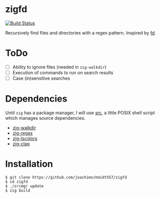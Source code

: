 # zigfd

[![Build Status](https://travis-ci.org/joachimschmidt557/zigfd.svg?branch=master)](https://travis-ci.org/joachimschmidt557/zigfd)

Recursively find files and directories with a regex pattern. Inspired
by [fd](https://github.com/sharkdp/fd).

# ToDo

- [ ] Ability to ignore files (needed in `zig-walkdir`)
- [ ] Execution of commands to run on search results
- [ ] Case (in)sensitive searches

# Dependencies

Until `zig` has a package manager, I will use
[src](https://github.com/joachimschmidt557/src), a little POSIX shell
script which manages source dependencies.

- [zig-walkdir](https://github.com/joachimschmidt557/zig-walkdir)
- [zig-regex](https://github.com/tiehuis/zig-regex)
- [zig-lscolors](https://github.com/joachimschmidt557/zig-lscolors)
- [zig-clap](https://github.com/Hejsil/zig-clap)

# Installation

```shell
$ git clone https://github.com/joachimschmidt557/zigfd
$ cd zigfd
$ ./srcmgr update
$ zig build
```
